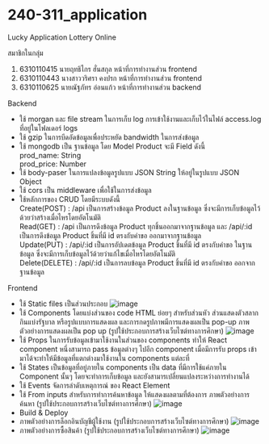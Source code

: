 # 240-311_application
  Lucky Application Lottery Online 
  
สมาชิกในกลุ่ม
  1. 6310110415 นายฤทธิไกร ฮั่นสกุล  หน้าที่การทำงานส่วน frontend
  2. 6310110443 นางสาววริศรา คงปรก หน้าที่การทำงานส่วน frontend
  3. 6310110625 นายณัฐภัทร อ่อนแก้ว หน้าที่การทำงานส่วน backend

Backend
  - ใช้ morgan และ file stream ในการเก็บ log การเข้าใช้งานและเก็บไว้ในไฟล์ access.log ที่อยู่ในโฟลเดอร์ logs
  - ใช้ gzip ในการบีดอัดข้อมูลเพื่อประหยัด bandwidth ในการส่งข้อมูล
  - ใช้ mongodb เป็น ฐานข้อมูล โดย Model Product จะมี Field ดังนี้ \
      prod_name: String \
      prod_price: Number 
  - ใช้ body-paser ในการแปลงข้อมูลรูปแบบ JSON String ให้อยู่ในรูปแบบ JSON Object
  - ใช้ cors เป็น middleware เพื่อใช้ในการส่งข้อมูล
  - ใช้หลักการของ CRUD โดยมีระบบดังนี้ \
      Create(POST) : /api   เป็นการสร้างข้อมูล Product ลงในฐานข้อมูล ซึ่งจะมีการเก็บข้อมูลไว้ด้วยว่าสร้างเมื่อไหรโดยอัตโนมัติ \
      Read(GET) : /api  เป็นการดึงข้อมูล Product ทุกชิ้นออกมาจากฐานข้อมูล และ 
                  /api/:id เป็นการดึงข้อมูล Product ชิ้นที่มี id ตรงกับคำขอ ออกมาจากฐานข้อมูล \
      Update(PUT) : /api/:id เป็นการอัปเดตข้อมูล Product ชิ้นที่มี id ตรงกับคำขอ ในฐานข้อมูล ซึ่งจะมีการเก็บข้อมูลไว้ด้วยว่าแก้ไขเมื่อไหรโดยอัตโนมัติ \
      Delete(DELETE) : /api/:id เป็นการลบข้อมูล Product ชิ้นที่มี id ตรงกับคำขอ ออกจากฐานข้อมูล
  
Frontend
  - ใช้ Static files เป็นส่วนประกอบ
    ![image](https://user-images.githubusercontent.com/111529177/226080500-bc9da4ab-8cf7-47a2-b753-c1bbc9381198.png)
  - ใช้ Components โดยแบ่งส่วนของ code HTML ย่อยๆ สำหรับส่วนหัว ส่วนแสดงตัวสลากกินแบ่งรัฐบาล หรือรูปแบบการแสดงผล และการกดรูปภาพมีการแสดงผลเป็น pop-up
    ภาพตัวอย่างการแสดงผลเป็น pop up (รูปใช้ประกอบการสร้างเว็บไซต์ทางการศึกษา)
    ![image](https://user-images.githubusercontent.com/111529177/225994439-40bc7776-cfb4-4984-a501-053b367dcfca.png)
  - ใช้ Props ในการรับข้อมูลเข้ามาใช้งานในส่วนของ components ทำให้ React component หนึ่งสามารถ pass ข้อมูลต่างๆ 
    ไปอีก component เมื่อมีการรับ props เข้ามาได้จะทำให้มีข้อมูลที่แตกต่างมาใช้งานใน components แต่ละที่
  - ใช้ States เป็นข้อมูลที่อยู่ภายใน components เป็น data ที่มีการใช้แค่ภายใน Component นั้นๆ โดยจะทำการเก็บข้อมูล 
    และยังสามารเปลี่ยนแปลงระหว่างการทำงานได้
  - ใช้ Events จัดการลำดับเหตุการณ์ ของ React Element
  - ใช้ From inputs สำหรับการทำการค้นหาข้อมูล ให้แสดงผลตามที่ต้องการ
    ภาพตัวอย่างการค้นหา (รูปใช้ประกอบการสร้างเว็บไซต์ทางการศึกษา)
    ![image](https://user-images.githubusercontent.com/111529177/225992417-43126652-465f-425a-8cad-96dbdb72009b.png)
  - Build & Deploy
  - ภาพตัวอย่างการล็อกอินบัญชีผู้ใช้งาน (รูปใช้ประกอบการสร้างเว็บไซต์ทางการศึกษา)
    ![image](https://user-images.githubusercontent.com/111529177/225994970-361d3451-d58f-41ba-a2ad-94719810a10f.png)
  - ภาพตัวอย่างการซื้อสินค้า (รูปใช้ประกอบการสร้างเว็บไซต์ทางการศึกษา)
    ![image](https://user-images.githubusercontent.com/111529177/226080416-1587ac5f-06c8-43a8-8b44-98032dd0f331.png)
    


